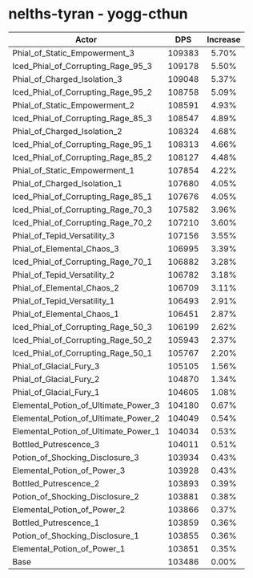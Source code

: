 # nelths-tyran - yogg-cthun
| Actor | DPS | Increase |
|---|:---:|:---:|
|Phial_of_Static_Empowerment_3|109383|5.70%|
|Iced_Phial_of_Corrupting_Rage_95_3|109178|5.50%|
|Phial_of_Charged_Isolation_3|109048|5.37%|
|Iced_Phial_of_Corrupting_Rage_95_2|108758|5.09%|
|Phial_of_Static_Empowerment_2|108591|4.93%|
|Iced_Phial_of_Corrupting_Rage_85_3|108547|4.89%|
|Phial_of_Charged_Isolation_2|108324|4.68%|
|Iced_Phial_of_Corrupting_Rage_95_1|108313|4.66%|
|Iced_Phial_of_Corrupting_Rage_85_2|108127|4.48%|
|Phial_of_Static_Empowerment_1|107854|4.22%|
|Phial_of_Charged_Isolation_1|107680|4.05%|
|Iced_Phial_of_Corrupting_Rage_85_1|107676|4.05%|
|Iced_Phial_of_Corrupting_Rage_70_3|107582|3.96%|
|Iced_Phial_of_Corrupting_Rage_70_2|107210|3.60%|
|Phial_of_Tepid_Versatility_3|107156|3.55%|
|Phial_of_Elemental_Chaos_3|106995|3.39%|
|Iced_Phial_of_Corrupting_Rage_70_1|106882|3.28%|
|Phial_of_Tepid_Versatility_2|106782|3.18%|
|Phial_of_Elemental_Chaos_2|106709|3.11%|
|Phial_of_Tepid_Versatility_1|106493|2.91%|
|Phial_of_Elemental_Chaos_1|106451|2.87%|
|Iced_Phial_of_Corrupting_Rage_50_3|106199|2.62%|
|Iced_Phial_of_Corrupting_Rage_50_2|105943|2.37%|
|Iced_Phial_of_Corrupting_Rage_50_1|105767|2.20%|
|Phial_of_Glacial_Fury_3|105105|1.56%|
|Phial_of_Glacial_Fury_2|104870|1.34%|
|Phial_of_Glacial_Fury_1|104605|1.08%|
|Elemental_Potion_of_Ultimate_Power_3|104180|0.67%|
|Elemental_Potion_of_Ultimate_Power_2|104049|0.54%|
|Elemental_Potion_of_Ultimate_Power_1|104034|0.53%|
|Bottled_Putrescence_3|104011|0.51%|
|Potion_of_Shocking_Disclosure_3|103934|0.43%|
|Elemental_Potion_of_Power_3|103928|0.43%|
|Bottled_Putrescence_2|103893|0.39%|
|Potion_of_Shocking_Disclosure_2|103881|0.38%|
|Elemental_Potion_of_Power_2|103866|0.37%|
|Bottled_Putrescence_1|103859|0.36%|
|Potion_of_Shocking_Disclosure_1|103855|0.36%|
|Elemental_Potion_of_Power_1|103851|0.35%|
|Base|103486|0.00%|
